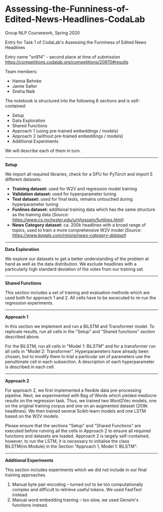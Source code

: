 # Assessing-the-Funniness-of-Edited-News-Headlines-CodaLab
Group NLP Coursework, Spring 2020

Entry for Task 1 of CodaLab's Assessing the Funniness of Edited News Headlines

Entry name "sn914" - second place at time of submission
https://competitions.codalab.org/competitions/20970#results

Team members:


- Hanna Behnke
- Jamie Salter
- Sneha Naik



The notebook is structured into the following 6 sections and is self-contained:

- Setup
- Data Exploration
- Shared Functions
- Approach 1 (using pre-trained embeddings / models)
- Approach 2 (without pre-trained embeddings / models)
- Additional Experiments

We will describe each of them in turn.

---

**Setup**

We import all required libraries, check for a GPU for PyTorch and import 5 different datasets:
- **Training dataset:** used for W2V and regression model training
- **Validation dataset:** used for hyperparameter tuning
- **Test dataset:** used for final tests, remains untouched during hyperparameter tuning
- **Funlines dataset:** additional training data which has the same structure as the training data (*Source: https://www.cs.rochester.edu/u/nhossain/funlines.html*)
- **News Category dataset:** ca. 200k headlines with a broad range of topics, used to train a more comprehensive W2V model (*Source: https://www.kaggle.com/rmisra/news-category-dataset*)


---

**Data Exploration**

We explore our datasets to get a better understanding of the problem at hand as well as the data distribution. We exclude headlines with a particularly high standard deviation of the votes from our training set. 

---

**Shared Functions**

This section includes a set of training and evaluation methods which are used both for approach 1 and 2. All cells have to be excecuted to re-run the regression experiments. 

---

**Approach 1**

In this section we implement and run a BiLSTM and Transformer model.  To replicate results, run all cells in the "Setup" and "Shared functions" section described above.

For the BiLSTM, run all cells in "Model 1: BiLSTM" and for a transformer run all cells in "Model 2: Transformer".  Hyperparameters have already been chosen, but to modify them to trial a particular set of parameters use the penultimate cell in each subsection.  A description of each hyperparameter is described in each cell.

---

**Approach 2**

For approach 2, we first implemented a flexible data pre-processing pipeline. Next, we experimented with Bag of Words which yielded mediocre results on the regression task. Thus, we trained two Word2Vec models, one on the original training corpus and one on an augmented dataset (209k headlines). We then trained several Scikit-learn models and one LSTM based on the W2V models. 

Please ensure that the sections "Setup" and "Shared Functions" are executed before running all the cells in Approach 2 to ensure all required functions and datasets are loaded. Approach 2 is largely self-contained, however, to run the LSTM, it is necessary to initialise the class BiLSTM(nn.Module) in the Section "Approach 1, Model 1: BiLSTM".

---

**Additional Experiments**

This section includes experiments which we did not include in our final training approaches.
1. Manual byte pair encoding – turned out to be too computationally complex and difficult to retrieve useful tokens. We used FastText instead.
2. Manual word embedding training – too slow, we used Gensim's functions instead.
